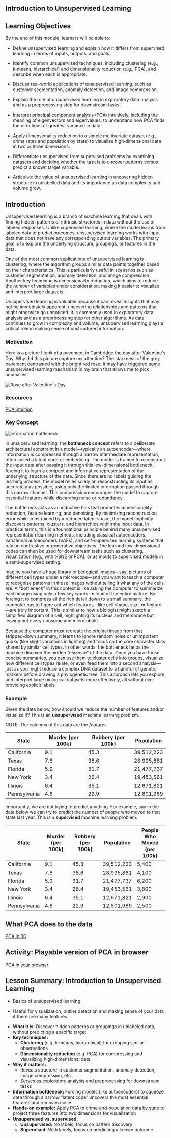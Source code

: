 ## Introduction to Unsupervised Learning

## Learning Objectives

By the end of this module, learners will be able to:

* Define unsupervised learning and explain how it differs from supervised learning in terms of inputs, outputs, and goals.

* Identify common unsupervised techniques, including clustering (e.g., k‑means, hierarchical) and dimensionality reduction (e.g., PCA), and describe when each is appropriate.

* Discuss real‑world applications of unsupervised learning, such as customer segmentation, anomaly detection, and image compression.

* Explain the role of unsupervised learning in exploratory data analysis and as a preprocessing step for downstream tasks.

* Interpret principal component analysis (PCA) intuitively, including the meaning of eigenvectors and eigenvalues, to understand how PCA finds the directions of greatest variance in data.

* Apply dimensionality reduction to a simple multivariate dataset (e.g., crime rates and population by state) to visualize high‑dimensional data in two or three dimensions.

* Differentiate unsupervised from supervised problems by examining datasets and deciding whether the task is to uncover patterns versus predict a known target variable.

* Articulate the value of unsupervised learning in uncovering hidden structure in unlabelled data and its importance as data complexity and volume grow.


## Introduction

Unsupervised learning is a branch of machine learning that deals with finding hidden patterns or intrinsic structures in data without the use of labeled responses. Unlike supervised learning, where the model learns from labeled data to predict outcomes, unsupervised learning works with input data that does not have any corresponding output variables. The primary goal is to explore the underlying structure, groupings, or features in the data.

One of the most common applications of unsupervised learning is clustering, where the algorithm groups similar data points together based on their characteristics. This is particularly useful in scenarios such as customer segmentation, anomaly detection, and image compression. Another key technique is dimensionality reduction, which aims to reduce the number of variables under consideration, making it easier to visualize and interpret large datasets.

Unsupervised learning is valuable because it can reveal insights that may not be immediately apparent, uncovering relationships and patterns that might otherwise go unnoticed. It is commonly used in exploratory data analysis and as a preprocessing step for other algorithms. As data continues to grow in complexity and volume, unsupervised learning plays a critical role in making sense of unstructured information.

### Motivation

Here is a picture I took of a pavement in Cambridge the day after Valentine's Day. Why did this picture capture my attention? The starkness of the grey pavement contrasted with the bright red rose. It may have triggered some unsupervised learning mechanism in my brain that allows me to pick anomalies!

![Rose after Valentine's Day](images/rose_after_valentines_day.png)

### Resources

[PCA intuition](https://stats.stackexchange.com/questions/2691/making-sense-of-principal-component-analysis-eigenvectors-eigenvalues)

### Key Concept 

![Information bottleneck](images/information_bottleneck.png)

In unsupervised learning, the __bottleneck concept__ refers to a deliberate architectural constraint in a model—typically an autoencoder—where information is compressed through a narrow intermediate representation, often called a latent code or embedding. The model is trained to reconstruct the input data after passing it through this low-dimensional bottleneck, forcing it to learn a compact and informative representation of the underlying structure of the data. Since there are no labels guiding the learning process, the model relies solely on reconstructing its input as accurately as possible, using only the limited information passed through this narrow channel. This compression encourages the model to capture essential features while discarding noise or redundancy.

The bottleneck acts as an inductive bias that promotes dimensionality reduction, feature learning, and denoising. By minimizing reconstruction error while constrained by a reduced latent space, the model implicitly discovers patterns, clusters, and hierarchies within the input data. In practical terms, this is a foundational principle behind many unsupervised representation learning methods, including classical autoencoders, variational autoencoders (VAEs), and self-supervised learning systems that rely on contrastive or generative objectives. The learned low-dimensional codes can then be used for downstream tasks such as clustering, visualization (e.g., with t-SNE or PCA), or as inputs to supervised models in a semi-supervised setting.

magine you have a huge library of biological images—say, pictures of different cell types under a microscope—and you want to teach a computer to recognize patterns in those images without telling it what any of the cells are. A “bottleneck” in this context is like asking the computer to summarize each image using only a few key words instead of the entire picture. By forcing it to compress all the rich detail down to a small summary, the computer has to figure out which features—like cell shape, size, or texture—are truly important. This is similar to how a biologist might sketch a simplified diagram of a cell, highlighting its nucleus and membrane but leaving out every ribosome and microtubule.

Because the computer must recreate the original image from that stripped‑down summary, it learns to ignore random noise or unimportant quirks (like slight variations in lighting) and focus on the core characteristics shared by similar cell types. In other words, the bottleneck helps the machine discover the hidden “essence” of the data. Once you have those concise summaries, you can use them to cluster cells into groups, visualize how different cell types relate, or even feed them into a second analysis—just as you might reduce a complex DNA dataset to a handful of genetic markers before drawing a phylogenetic tree. This approach lets you explore and interpret large biological datasets more effectively, all without ever providing explicit labels.

### Example

Given the data below, how should we reduce the number of features and/or visualize it? This is an **unsupervised** machine learning problem.

NOTE: The columns of this data are the *features*.

| State       | Murder (per 100k) | Robbery (per 100k) | Population     |
|-------------|-------------------|--------------------|----------------|
| California  | 9.1               | 45.3               | 39,512,223     |
| Texas       | 7.8               | 38.6               | 28,995,881     |
| Florida     | 5.9               | 31.7               | 21,477,737     |
| New York    | 3.4               | 26.4               | 19,453,561     |
| Illinois    | 6.4               | 35.1               | 12,671,821     |
| Pennsylvania| 4.8               | 22.9               | 12,801,989     |


Importantly, we are not trying to predict anything. For example, say in the data below we can try to predict the number of people who moved to that state last year. This is a **supervised** machine learning problem.

| State        | Murder (per 100k) | Robbery (per 100k) | Population   | People Who Moved (per 100k) |
|--------------|-------------------|--------------------|--------------|-----------------------------|
| California   | 9.1               | 45.3               | 39,512,223   | 5,400                       |
| Texas        | 7.8               | 38.6               | 28,995,881   | 4,100                       |
| Florida      | 5.9               | 31.7               | 21,477,737   | 6,200                       |
| New York     | 3.4               | 26.4               | 19,453,561   | 3,800                       |
| Illinois     | 6.4               | 35.1               | 12,671,821   | 2,900                       |
| Pennsylvania | 4.8               | 22.9               | 12,801,989   | 2,500                       |


## What PCA does to the data

[PCA in 3D](https://github.com/neelsoumya/python_machine_learning/blob/main/pca_intro_3D_view.ipynb)


## Activity: Playable version of PCA in browser

[PCA in your browser](https://projector.tensorflow.org/)


## Lesson Summary: Introduction to Unsupervised Learning

* Basics of unsupervised learning

* Useful for visualization, outlier detection and making sense of your data if there are many features

- **What it is:** Discover hidden patterns or groupings in unlabeled data, without predicting a specific target.  
- **Key techniques:**  
  - **Clustering** (e.g. k‑means, hierarchical) for grouping similar observations  
  - **Dimensionality reduction** (e.g. PCA) for compressing and visualizing high‑dimensional data  
- **Why it matters:**  
  - Reveals structure in customer segmentation, anomaly detection, image compression, etc.  
  - Serves as exploratory analysis and preprocessing for downstream tasks  
- **Information bottleneck:** Forcing models (like autoencoders) to squeeze data through a narrow “latent code” uncovers the most essential features and removes noise  
- **Hands‑on example:** Apply PCA to crime‑and‑population data by state to project three features into two dimensions for visualization  
- **Unsupervised vs. supervised:**  
  - **Unsupervised:** No labels, focus on pattern discovery  
  - **Supervised:** With labels, focus on predicting a known outcome  

